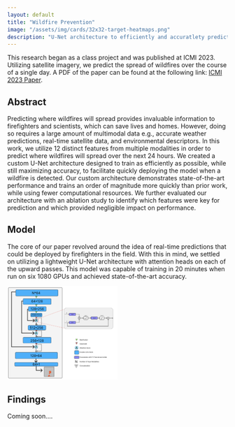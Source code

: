 ```yaml
---
layout: default
title: "Wildfire Prevention"
image: "/assets/img/cards/32x32-target-heatmaps.png"
description: "U-Net architecture to efficiently and accuratlety predict wildfire spread."
---
```


This research began as a class project and was published at ICMI 2023. Utilizing satellite imagery, we predict the spread of wildfires over the course of a single day. A PDF of the paper can be found at the following link: <a href="https://dl.acm.org/doi/abs/10.1145/3577190.3614116">ICMI 2023 Paper</a>.

## Abstract
Predicting where wildfires will spread provides invaluable information to firefighters and scientists, which can save lives and homes. However, doing so requires a large amount of multimodal data e.g., accurate weather predictions, real-time satellite data, and environmental descriptors.  In this work, we utilize 12 distinct features from multiple modalities in order to predict where wildfires will spread over the next 24 hours. We created a custom U-Net architecture designed to train as efficiently as possible, while still maximizing accuracy, to facilitate quickly deploying the model when a wildfire is detected. Our custom architecture demonstrates state-of-the-art performance and trains an order of magnitude more quickly than prior work, while using fewer computational resources. We further evaluated our architecture with an ablation study to identify which features were key for prediction and which provided negligible impact on performance. 

## Model
The core of our paper revolved around the idea of real-time predictions that could be deployed by firefighters in the field. With this in mind, we settled on utilizing a lightweight U-Net architecture with attention heads on each of the upward passes. This model was capable of training in 20 minutes when run on six 1080 GPUs and achieved state-of-the-art accuracy.

<img src="/assets/img/icmi/WPN.png" alt="Model Architecture" style="width:50%;"/>

## Findings
Coming soon....
